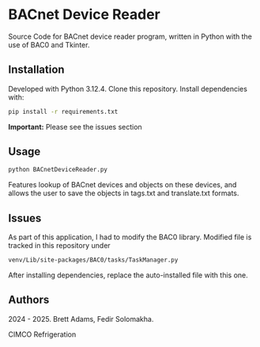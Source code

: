 # BACnet Device Reader

Source Code for BACnet device reader program, written in Python with the use of BAC0 and Tkinter.

## Installation

Developed with Python 3.12.4. Clone this repository. Install dependencies with:

```bash
pip install -r requirements.txt
```
**Important:** Please see the issues section

## Usage

```bash
python BACnetDeviceReader.py
```
Features lookup of BACnet devices and objects on these devices, and allows the user to save the objects in tags.txt and translate.txt formats.

## Issues
As part of this application, I had to modify the BAC0 library. Modified file is tracked in this repository under 
```bash
venv/Lib/site-packages/BAC0/tasks/TaskManager.py
```
After installing dependencies, replace the auto-installed file with this one.

## Authors
2024 - 2025. Brett Adams, Fedir Solomakha.

CIMCO Refrigeration
